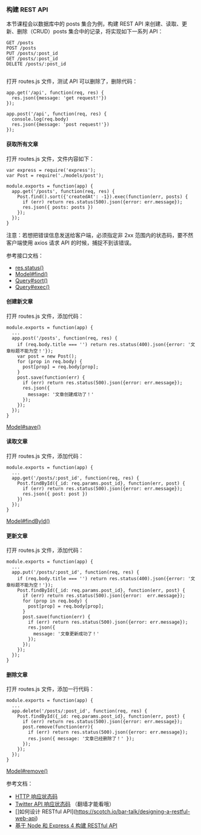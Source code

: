### 构建 REST API

本节课程会以数据库中的 posts 集合为例，构建 REST API 来创建、读取、更新、删除（CRUD）posts 集合中的记录，将实现如下一系列 API：

```
GET /posts
POST /posts
PUT /posts/:post_id
GET /posts/:post_id
DELETE /posts/:post_id


```
打开 routes.js 文件，测试 API 可以删除了，删除代码：

  ```
  app.get('/api', function(req, res) {
    res.json({message: 'get request!'})
  });

  app.post('/api', function(req, res) {
    console.log(req.body)
    res.json({message: 'post request!'})
  });

  ```
#### 获取所有文章

打开 routes.js 文件，文件内容如下：

```
var express = require('express');
var Post = require('./models/post');

module.exports = function(app) {
  app.get('/posts', function(req, res) {
    Post.find().sort({'createdAt': -1}).exec(function(err, posts) {
      if (err) return res.status(500).json({error: err.message});
      res.json({ posts: posts })
    });
  });
}

```
注意：若想把错误信息发送给客户端，必须指定非 2xx 范围内的状态码，要不然客户端使用 axios 请求 API 的时候，捕捉不到该错误。

参考接口文档：

* [res.status()](https://expressjs.com/en/4x/api.html#res.status)
* [Model#find()](http://mongoosejs.com/docs/api.html#model_Model.find)
* [Query#sort()](http://mongoosejs.com/docs/api.html#query_Query-sort)
* [Query#exec()](http://mongoosejs.com/docs/api.html#query_Query-exec)

#### 创建新文章

打开 routes.js 文件，添加代码：

```
module.exports = function(app) {
  ...
  app.post('/posts', function(req, res) {
    if (req.body.title === '') return res.status(400).json({error: '文章标题不能为空！'});
    var post = new Post();
    for (prop in req.body) {
      post[prop] = req.body[prop];
    }
    post.save(function(err) {
      if (err) return res.status(500).json({error: err.message});
      res.json({
        message: '文章创建成功了！'
      });
    });
  });
}
```
 [Model#save()](http://mongoosejs.com/docs/api.html#model_Model-save)

#### 读取文章

打开 routes.js 文件，添加代码：

```
module.exports = function(app) {
  ...
  app.get('/posts/:post_id', function(req, res) {
    Post.findById({_id: req.params.post_id}, function(err, post) {
      if (err) return res.status(500).json({error: err.message});
      res.json({ post: post })
    })
  });
}

```
 [Model#findById()](http://mongoosejs.com/docs/api.html#model_Model.findById)

#### 更新文章

打开 routes.js 文件，添加代码：

```
module.exports = function(app) {
  ...
  app.put('/posts/:post_id', function(req, res) {
    if (req.body.title === '') return res.status(400).json({error: '文章标题不能为空！'});
    Post.findById({_id: req.params.post_id}, function(err, post) {
      if (err) return res.status(500).json({error:  err.message});
      for (prop in req.body) {
        post[prop] = req.body[prop];
      }
      post.save(function(err) {
        if (err) return res.status(500).json({error: err.message});
        res.json({
          message: '文章更新成功了！'
        });
      });
    });
  });
}

```
#### 删除文章

打开 routes.js 文件，添加一行代码：

```
module.exports = function(app) {
  ...
  app.delete('/posts/:post_id', function(req, res) {
    Post.findById({_id: req.params.post_id}, function(err, post) {
      if (err) return res.status(500).json({error: err.message});
      post.remove(function(err){
        if (err) return res.status(500).json({error: err.message});
        res.json({ message: '文章已经删除了！' });
      });
    });
  });
}

```
[Model#remove()](http://mongoosejs.com/docs/api.html#model_Model-remove)

参考文档：

* [HTTP 响应状态码](https://developer.mozilla.org/en-US/docs/Web/HTTP/Status)
* [Twitter API 响应状态码](https://dev.twitter.com/overview/api/response-codes) （翻墙才能看哦）
* []如何设计 RESTful API](https://scotch.io/bar-talk/designing-a-restful-web-api)
* [基于 Node 和 Express 4 构建 RESTful API](https://scotch.io/tutorials/build-a-restful-api-using-node-and-express-4)

